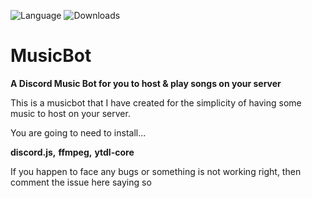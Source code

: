 ![Language](https://img.shields.io/badge/language-node.js-yellow.svg?style=flat-square)
![Downloads](https://img.shields.io/badge/downloads-71-blue.svg?style=flat-square)
# MusicBot
__A Discord Music Bot for you to host & play songs on your server__


This is a musicbot that I have created for the simplicity of having some music to host on your server.

You are going to need to install...

**discord.js,**
**ffmpeg,** **ytdl-core**
 
If you happen to face any bugs or something is not working right, then comment the issue here saying so
